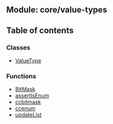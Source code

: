 ## Module: core/value-types


<div class="table-of-content">
<h2> Table of contents </h2>


### Classes

- [ValueType](docs/en/core-value-types/Class/ValueType.md)


### Functions

- [BitMask](docs/en/core-value-types/Function/BitMask.md)
- [assertIsEnum](docs/en/core-value-types/Function/assertIsEnum.md)
- [ccbitmask](docs/en/core-value-types/Function/ccbitmask.md)
- [ccenum](docs/en/core-value-types/Function/ccenum.md)
- [updateList](docs/en/core-value-types/Function/updateList.md)

</div>
